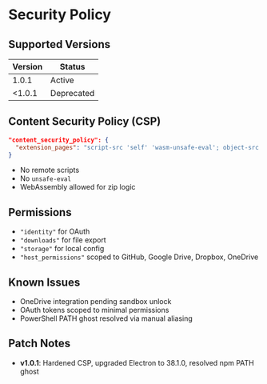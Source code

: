 # Security Policy

## Supported Versions

| Version | Status     |
|---------|------------|
| 1.0.1   | Active     |
| <1.0.1  | Deprecated |

## Content Security Policy (CSP)

```json
"content_security_policy": {
  "extension_pages": "script-src 'self' 'wasm-unsafe-eval'; object-src 'self';"
}
```

- No remote scripts
- No `unsafe-eval`
- WebAssembly allowed for zip logic

## Permissions

- `"identity"` for OAuth
- `"downloads"` for file export
- `"storage"` for local config
- `"host_permissions"` scoped to GitHub, Google Drive, Dropbox, OneDrive

## Known Issues

- OneDrive integration pending sandbox unlock
- OAuth tokens scoped to minimal permissions
- PowerShell PATH ghost resolved via manual aliasing

## Patch Notes

- **v1.0.1**: Hardened CSP, upgraded Electron to 38.1.0, resolved npm PATH ghost
